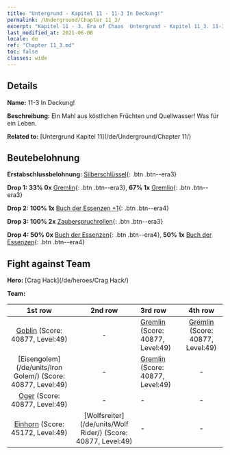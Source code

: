 ```yaml
---
title: "Untergrund - Kapitel 11 - 11-3 In Deckung!"
permalink: /Underground/Chapter 11_3/
excerpt: "Kapitel 11 - 3. Era of Chaos  Untergrund - Kapitel 11_3. 11-3 In Deckung!"
last_modified_at: 2021-06-08
locale: de
ref: "Chapter 11_3.md"
toc: false
classes: wide
---
```


## Details

 **Name:** 11-3 In Deckung!

 **Beschreibung:** Ein Mahl aus köstlichen Früchten und Quellwasser! Was für ein Leben.

 **Related to:** [Untergrund Kapitel 11](/de/Underground/Chapter 11/)

## Beutebelohnung

 **Erstabschlussbelohnung:** [Silberschlüssel](/ItemsDE/con_693/){: .btn .btn--era3}

 **Drop 1:** **33% 0x** [Gremlin](/ItemsDE/unt_235/){: .btn .btn--era3}, **67% 1x** [Gremlin](/ItemsDE/unt_235/){: .btn .btn--era3}

 **Drop 2:** **100% 1x** [Buch der Essenzen +1](/ItemsDE/mat_46/){: .btn .btn--era4}

 **Drop 3:** **100% 2x** [Zauberspruchrollen](/ItemsDE/con_694/){: .btn .btn--era3}

 **Drop 4:** **50% 0x** [Buch der Essenzen](/ItemsDE/mat_39/){: .btn .btn--era4}, **50% 1x** [Buch der Essenzen](/ItemsDE/mat_39/){: .btn .btn--era4}


## Fight against Team
 **Hero:** [Crag Hack](/de/heroes/Crag Hack/)

 **Team:**


  | 1st row | 2nd row | 3rd row | 4th row |
  |:----:|:----:|:----|:----:|
  | [Goblin](/de/units/Goblin/) (Score: 40877, Level:49)  | - | [Gremlin](/de/units/Gremlin/) (Score: 40877, Level:49)  | [Gremlin](/de/units/Gremlin/) (Score: 40877, Level:49)  |
  | [Eisengolem](/de/units/Iron Golem/) (Score: 40877, Level:49)  | - | [Gremlin](/de/units/Gremlin/) (Score: 40877, Level:49)  | - |
  | [Oger](/de/units/Ogre/) (Score: 40877, Level:49)  | - | - | - |
  | [Einhorn](/de/units/Unicorn/) (Score: 45172, Level:49)  | [Wolfsreiter](/de/units/Wolf Rider/) (Score: 40877, Level:49)  | - | - |


